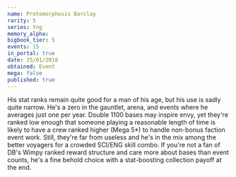 ```yaml
---
name: Protomorphosis Barclay
rarity: 5
series: tng
memory_alpha:
bigbook_tier: 5
events: 15
in_portal: true
date: 25/01/2018
obtained: Event
mega: false
published: true
---
```


His stat ranks remain quite good for a man of his age, but his use is sadly quite narrow. He's a zero in the gauntlet, arena, and events where he averages just one per year. Double 1100 bases may inspire envy, yet they're ranked low enough that someone playing a reasonable length of time is likely to have a crew ranked higher (Mega 5*) to handle non-bonus faction event work. Still, they're far from useless and he's in the mix among the better voyagers for a crowded SCI/ENG skill combo. If you're not a fan of DB's Wimpy ranked reward structure and care more about bases than event counts, he's a fine behold choice with a stat-boosting collection payoff at the end.
